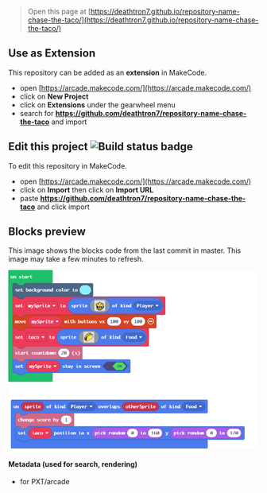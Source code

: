  


> Open this page at [https://deathtron7.github.io/repository-name-chase-the-taco/](https://deathtron7.github.io/repository-name-chase-the-taco/)

## Use as Extension

This repository can be added as an **extension** in MakeCode.

* open [https://arcade.makecode.com/](https://arcade.makecode.com/)
* click on **New Project**
* click on **Extensions** under the gearwheel menu
* search for **https://github.com/deathtron7/repository-name-chase-the-taco** and import

## Edit this project ![Build status badge](https://github.com/deathtron7/repository-name-chase-the-taco/workflows/MakeCode/badge.svg)

To edit this repository in MakeCode.

* open [https://arcade.makecode.com/](https://arcade.makecode.com/)
* click on **Import** then click on **Import URL**
* paste **https://github.com/deathtron7/repository-name-chase-the-taco** and click import

## Blocks preview

This image shows the blocks code from the last commit in master.
This image may take a few minutes to refresh.

![A rendered view of the blocks](https://github.com/deathtron7/repository-name-chase-the-taco/raw/master/.github/makecode/blocks.png)

#### Metadata (used for search, rendering)

* for PXT/arcade
<script src="https://makecode.com/gh-pages-embed.js"></script><script>makeCodeRender("{{ site.makecode.home_url }}", "{{ site.github.owner_name }}/{{ site.github.repository_name }}");</script>
